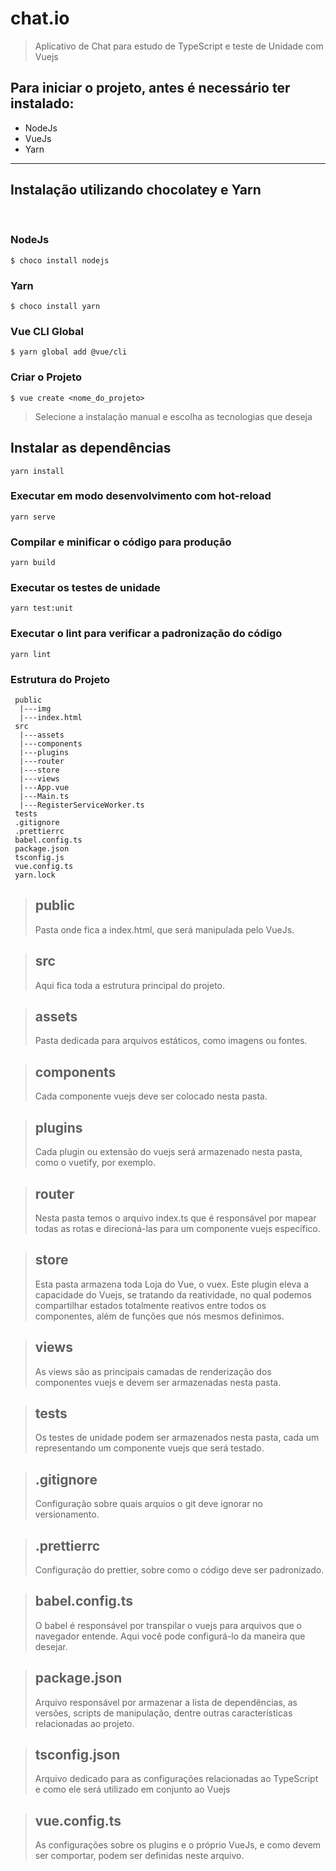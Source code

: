 # chat.io

>
>Aplicativo de Chat para estudo de TypeScript e teste de Unidade com Vuejs
>

## Para iniciar o projeto, antes é necessário ter instalado:

- NodeJs
- VueJs
- Yarn

<hr/>

## Instalação utilizando chocolatey e Yarn

<br>

### NodeJs

```
$ choco install nodejs
```
### Yarn

```
$ choco install yarn
```
### Vue CLI Global

```
$ yarn global add @vue/cli
```

### Criar o Projeto

```
$ vue create <nome_do_projeto>
```

> Selecione a instalação manual e escolha as tecnologias que deseja

## Instalar as dependências
```
yarn install
```

### Executar em modo desenvolvimento com hot-reload
```
yarn serve
```

### Compilar e minificar o código para produção
```
yarn build
```

### Executar os testes de unidade
```
yarn test:unit
```

### Executar o lint para verificar a padronização do código
```
yarn lint
```

### Estrutura do Projeto

```shell
 public
  |---img
  |---index.html
 src
  |---assets
  |---components
  |---plugins
  |---router
  |---store
  |---views
  |---App.vue 
  |---Main.ts
  |---RegisterServiceWorker.ts
 tests
 .gitignore
 .prettierrc
 babel.config.ts
 package.json
 tsconfig.js
 vue.config.ts
 yarn.lock
```

> ## public
> 
> Pasta onde fica a index.html, que será manipulada pelo VueJs.

> ## src
> 
> Aqui fica toda a estrutura principal do projeto.


> ## assets
>
> Pasta dedicada para arquivos estáticos, como imagens ou fontes.


> ## components
>
> Cada componente vuejs deve ser colocado nesta pasta.


> ## plugins
>
> Cada plugin ou extensão do vuejs será armazenado nesta pasta, como o vuetify, por exemplo.


> ## router
>
> Nesta pasta temos o arquivo index.ts que é responsável por mapear todas as rotas e direcioná-las para um componente vuejs específico.


> ## store
>
> Esta pasta armazena toda Loja do Vue, o vuex. Este plugin eleva a capacidade do Vuejs, se tratando da reatividade, no qual podemos compartilhar estados totalmente reativos entre todos os componentes, além de funções que nós mesmos definimos.


> ## views
>
> As views são as principais camadas de renderização dos componentes vuejs e devem ser armazenadas nesta pasta.


> ## tests
>
> Os testes de unidade podem ser armazenados nesta pasta, cada um representando um componente vuejs que será testado.


> ## .gitignore
>
> Configuração sobre quais arquios o git deve ignorar no versionamento.


> ## .prettierrc
>
> Configuração do prettier, sobre como o código deve ser padronizado.


> ## babel.config.ts
>
> O babel é responsável por transpilar o vuejs para arquivos que o navegador entende. Aqui você pode configurá-lo da maneira que desejar.


> ## package.json
>
> Arquivo responsável por armazenar a lista de dependências, as versões, scripts de manipulação, dentre outras características relacionadas ao projeto.


> ## tsconfig.json
>
> Arquivo dedicado para as configurações relacionadas ao TypeScript e como ele será utilizado em conjunto ao Vuejs


> ## vue.config.ts
>
> As configurações sobre os plugins e o próprio VueJs, e como devem ser comportar, podem ser definidas neste arquivo.


